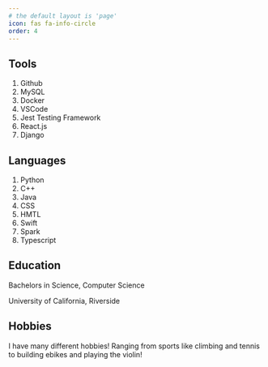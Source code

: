 ```yaml
---
# the default layout is 'page'
icon: fas fa-info-circle
order: 4
---
```


<!-- > Add Markdown syntax content to file `_tabs/about.md`{: .filepath } and it will show up on this page.
{: .prompt-tip } -->
##  Tools
1. Github
2. MySQL
3. Docker
4. VSCode
5. Jest Testing Framework
6. React.js
7. Django
   
## Languages
 1. Python
 2. C++
 3. Java
 4. CSS
 5. HMTL
 6. Swift
 7. Spark
 8. Typescript

## Education
Bachelors in Science, Computer Science

University of California, Riverside

## Hobbies
I have many different hobbies! Ranging from sports like climbing and tennis to building ebikes and playing the violin!


